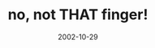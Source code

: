 ---
layout: base.njk
title : 'no, not THAT finger!' 
view_title : 'no, not THAT finger!' 
year : '2002' 
date : '2002-10-29' 
img_file : '/drawing/nonotthatfinger.png' 
html_file : 'nonotthatfinger' 
next_html : 'youwillneverknowthetruth.html' 
year_order : '189' 
permalink : "title/{{html_file}}.html"
---